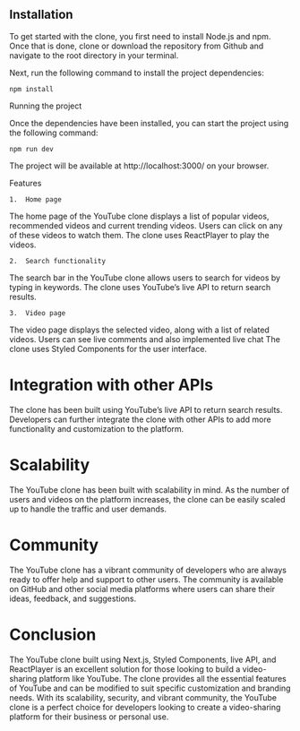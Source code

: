 ## Installation
To get started with the clone, you first need to install Node.js and npm. Once that is done, clone or download the repository from Github and navigate to the root directory in your terminal.

Next, run the following command to install the project dependencies:
```
npm install
```

Running the project

Once the dependencies have been installed, you can start the project using the following command:
```
npm run dev
```
The project will be available at http://localhost:3000/ on your browser.

Features

	1.	Home page
The home page of the YouTube clone displays a list of popular videos, recommended videos and current trending videos. Users can click on any of these videos to watch them. The clone uses ReactPlayer to play the videos.

	2.	Search functionality
The search bar in the YouTube clone allows users to search for videos by typing in keywords. The clone uses YouTube’s live API to return search results. 

	3.	Video page
The video page displays the selected video, along with a list of related videos. Users can see live comments and also implemented live chat The clone uses Styled Components for the user interface.

# Integration with other APIs

The clone has been built using YouTube’s live API to return search results. Developers can further integrate the clone with other APIs to add more functionality and customization to the platform.

# Scalability
The YouTube clone has been built with scalability in mind. As the number of users and videos on the platform increases, the clone can be easily scaled up to handle the traffic and user demands.

# Community
The YouTube clone has a vibrant community of developers who are always ready to offer help and support to other users. The community is available on GitHub and other social media platforms where users can share their ideas, feedback, and suggestions.

# Conclusion
The YouTube clone built using Next.js, Styled Components, live API, and ReactPlayer is an excellent solution for those looking to build a video-sharing platform like YouTube. The clone provides all the essential features of YouTube and can be modified to suit specific customization and branding needs. With its scalability, security, and vibrant community, the YouTube clone is a perfect choice for developers looking to create a video-sharing platform for their business or personal use.

